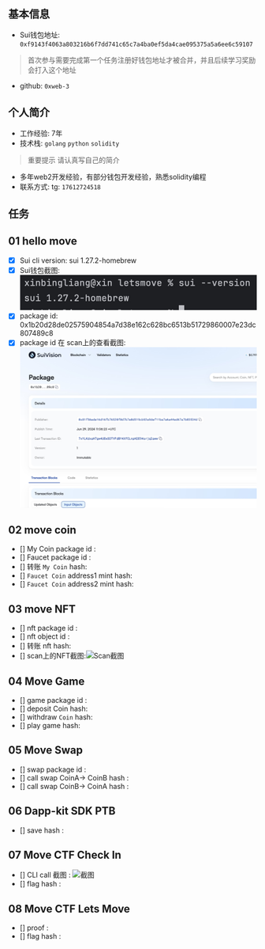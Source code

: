 ## 基本信息
- Sui钱包地址: `0xf9143f4063a803216b6f7dd741c65c7a4ba0ef5da4cae095375a5a6ee6c59107`
> 首次参与需要完成第一个任务注册好钱包地址才被合并，并且后续学习奖励会打入这个地址
- github: `0xweb-3`

## 个人简介
- 工作经验: 7年
- 技术栈: `golang` `python` `solidity`
> 重要提示 请认真写自己的简介
- 多年web2开发经验，有部分钱包开发经验，熟悉solidity编程
- 联系方式: tg: `17612724518` 

## 任务

##   01 hello move  
- [x] Sui cli version: sui 1.27.2-homebrew
- [x] Sui钱包截图: ![Sui钱包截图](./images/move_version.jpg)
- [x] package id: 0x1b20d28de02575904854a7d38e162c628bc6513b51729860007e23dc807489c8
- [x] package id 在 scan上的查看截图:![Scan截图](./images/pake_id.jpg)

##   02 move coin
- [] My Coin package id : 
- [] Faucet package id : 
- [] 转账 `My Coin` hash:
- [] `Faucet Coin` address1 mint hash:
- [] `Faucet Coin` address2 mint hash:

##   03 move NFT
- [] nft package id :
- [] nft object id : 
- [] 转账 nft  hash:
- [] scan上的NFT截图:![Scan截图](./images/你的图片地址)

##   04 Move Game
- [] game package id :
- [] deposit Coin hash:
- [] withdraw `Coin` hash:
- [] play game hash:

##   05 Move Swap
- [] swap package id :
- [] call swap CoinA-> CoinB  hash :
- [] call swap CoinB-> CoinA  hash :

##   06 Dapp-kit SDK PTB
- [] save hash :

##   07 Move CTF Check In
- [] CLI call 截图 : ![截图](./images/你的图片地址)
- [] flag hash :

##   08 Move CTF Lets Move
- [] proof : 
- [] flag hash :
